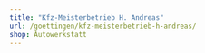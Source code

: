 ```yaml
---
title: "Kfz-Meisterbetrieb H. Andreas"
url: /goettingen/kfz-meisterbetrieb-h-andreas/
shop: Autowerkstatt
---
```

